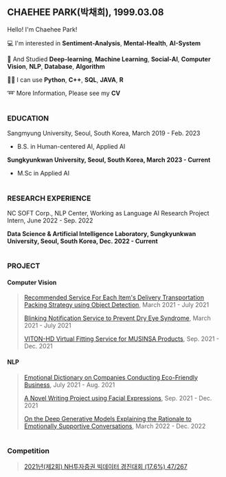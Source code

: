 ## CHAEHEE PARK(박채희), 1999.03.08

Hello! I'm Chaehee Park! 

💻 I'm interested in **Sentiment-Analysis**, **Mental-Health**, **AI-System**

📝 And Studied **Deep-learning**, **Machine Learning**, **Social-AI**, **Computer Vision**, **NLP**, **Database**, **Algorithm** 

👩‍💻 I can use **Python**, **C++**, **SQL**, **JAVA**, **R**

➿ More Information, Please see my **CV**  
#

### EDUCATION
Sangmyung University, Seoul, South Korea, March 2019 - Feb. 2023
- B.S. in Human-centered AI, Applied AI

**Sungkyunkwan University, Seoul, South Korea,  March 2023 - Current**
- M.Sc in Applied AI  
#



### RESEARCH EXPERIENCE
NC SOFT Corp., NLP Center,
Working as Language AI Research Project Intern,     June 2022 - Sep. 2022 

**Data Science & Artificial Intelligence Laboratory, Sungkyunkwan University, Seoul, South Korea,  Dec. 2022 - Current**  
#

### PROJECT
#### Computer Vision
>[Recommended Service For Each Item's Delivery Transportation Packing Strategy using Object Detection](http://github.com/ChaeheePark/SMUS), March 2021 - July 2021
>
>[Blinking Notification Service to Prevent Dry Eye Syndrome](https://github.com/smu-deep-learning-project), March 2021 - July 2021
>
>[VITON-HD Virtual Fitting Service for MUSINSA Products](https://github.com/ChaeheePark/modelgirls), Sep. 2021 - Dec. 2021
>

#### NLP
>[Emotional Dictionary on Companies Conducting Eco-Friendly Business](https://github.com/Data-campus-SloganAnalysis/Main), July 2021 - Aug. 2021
>
>[A Novel Writing Project using Facial Expressions](https://github.com/ChaeheePark/novelgirls), Sep. 2021 - Dec. 2021
>
>[On the Deep Generative Models Explaining the Rationale to Emotionally Supportive Conversations](https://github.com/ChaeheePark/XAI-Emotionally-Supportive-Conversations), March 2022 - Dec. 2022
>

#
### Competition
>[2021년(제2회) NH투자증권 빅데이터 경진대회 (17.6%) 47/267](https://github.com/ChaeheePark/NH_Bigdata_Contest)
>

